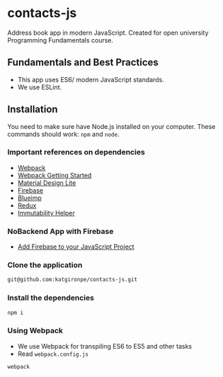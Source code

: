 # contacts-js
Address book app in modern JavaScript. Created for open university Programming Fundamentals course.

## Fundamentals and Best Practices

* This app uses ES6/ modern JavaScript standards.
* We use ESLint.

## Installation

You need to make sure have Node.js installed on your computer. These commands should work: `npm` and `node`.

### Important references on dependencies

* [Webpack](https://webpack.github.io/docs/tutorials/getting-started/)
* [Webpack Getting Started](https://webpack.js.org/guides/getting-started/)
* [Material Design Lite](https://github.com/google/material-design-lite)
* [Firebase](https://www.npmjs.com/package/firebase)
* [Blueimp](https://github.com/blueimp/JavaScript-Templates/blob/master/README.md)
* [Redux](https://github.com/reactjs/redux)
* [Immutability Helper](https://github.com/kolodny/immutability-helper)

### NoBackend App with Firebase

* <a href="https://firebase.google.com/docs/web/setup" target="_blank">Add Firebase to your JavaScript Project</a>

### Clone the application

```bash
git@github.com:katgironpe/contacts-js.git
```

### Install the dependencies

```bash
npm i
```

### Using Webpack

* We use Webpack for transpiling ES6 to ES5 and other tasks
* Read `webpack.config.js`

```bash
webpack
```
